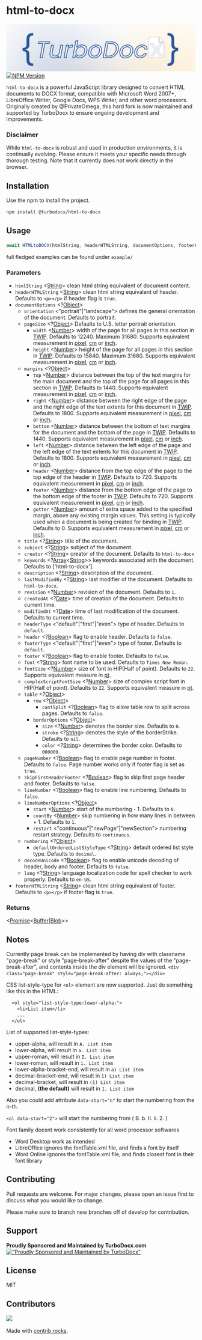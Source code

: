 html-to-docx
============
![TurboDocx](./banner.png)
[![NPM Version][npm-image]][npm-url]

`html-to-docx` is a powerful JavaScript library designed to convert HTML documents to DOCX format, compatible with Microsoft Word 2007+, LibreOffice Writer, Google Docs, WPS Writer, and other word processors. Originally created by @PrivateOmega, this hard fork is now maintained and supported by TurboDocx to ensure ongoing development and improvements.

### Disclaimer

While `html-to-docx` is robust and used in production environments, it is continually evolving. Please ensure it meets your specific needs through thorough testing. Note that it currently does not work directly in the browser.

## Installation

Use the npm to install the project.

```bash
npm install @turbodocx/html-to-docx
```

## Usage

```js
await HTMLtoDOCX(htmlString, headerHTMLString, documentOptions, footerHTMLString)
```

full fledged examples can be found under `example/`

### Parameters

- `htmlString` <[String]> clean html string equivalent of document content.
- `headerHTMLString` <[String]> clean html string equivalent of header. Defaults to `<p></p>` if header flag is `true`.
- `documentOptions` <?[Object]>
  - `orientation` <"portrait"|"landscape"> defines the general orientation of the document. Defaults to portrait.
  - `pageSize` <?[Object]> Defaults to U.S. letter portrait orientation.
    - `width` <[Number]> width of the page for all pages in this section in [TWIP]. Defaults to 12240. Maximum 31680. Supports equivalent measurement in [pixel], [cm] or [inch].
    - `height` <[Number]> height of the page for all pages in this section in [TWIP]. Defaults to 15840. Maximum 31680. Supports equivalent measurement in [pixel], [cm] or [inch].
  - `margins` <?[Object]>
    - `top` <[Number]> distance between the top of the text margins for the main document and the top of the page for all pages in this section in [TWIP]. Defaults to 1440. Supports equivalent measurement in [pixel], [cm] or [inch].
    - `right` <[Number]> distance between the right edge of the page and the right edge of the text extents for this document in [TWIP]. Defaults to 1800. Supports equivalent measurement in [pixel], [cm] or [inch].
    - `bottom` <[Number]> distance between the bottom of text margins for the document and the bottom of the page in [TWIP]. Defaults to 1440. Supports equivalent measurement in [pixel], [cm] or [inch].
    - `left` <[Number]> distance between the left edge of the page and the left edge of the text extents for this document in [TWIP]. Defaults to 1800. Supports equivalent measurement in [pixel], [cm] or [inch].
    - `header` <[Number]> distance from the top edge of the page to the top edge of the header in [TWIP]. Defaults to 720. Supports equivalent measurement in [pixel], [cm] or [inch].
    - `footer` <[Number]> distance from the bottom edge of the page to the bottom edge of the footer in [TWIP]. Defaults to 720. Supports equivalent measurement in [pixel], [cm] or [inch].
    - `gutter` <[Number]> amount of extra space added to the specified margin, above any existing margin values. This setting is typically used when a document is being created for binding in [TWIP]. Defaults to 0. Supports equivalent measurement in [pixel], [cm] or [inch].
  - `title` <?[String]> title of the document.
  - `subject` <?[String]> subject of the document.
  - `creator` <?[String]> creator of the document. Defaults to `html-to-docx`
  - `keywords` <?[Array]<[String]>> keywords associated with the document. Defaults to ['html-to-docx'].
  - `description` <?[String]> description of the document.
  - `lastModifiedBy` <?[String]> last modifier of the document. Defaults to `html-to-docx`.
  - `revision` <?[Number]> revision of the document. Defaults to `1`.
  - `createdAt` <?[Date]> time of creation of the document. Defaults to current time.
  - `modifiedAt` <?[Date]> time of last modification of the document. Defaults to current time.
  - `headerType` <"default"|"first"|"even"> type of header. Defaults to `default`.
  - `header` <?[Boolean]> flag to enable header. Defaults to `false`.
  - `footerType` <"default"|"first"|"even"> type of footer. Defaults to `default`.
  - `footer` <?[Boolean]> flag to enable footer. Defaults to `false`.
  - `font` <?[String]> font name to be used. Defaults to `Times New Roman`.
  - `fontSize` <?[Number]> size of font in HIP(Half of point). Defaults to `22`. Supports equivalent measure in [pt].
  - `complexScriptFontSize` <?[Number]> size of complex script font in HIP(Half of point). Defaults to `22`. Supports equivalent measure in [pt].
  - `table` <?[Object]>
    - `row` <?[Object]>
      - `cantSplit` <?[Boolean]> flag to allow table row to split across pages. Defaults to `false`.
    - `borderOptions` <?[Object]>
      - `size` <?[Number]> denotes the border size. Defaults to `0`.
      - `stroke` <?[String]> denotes the style of the borderStrike. Defaults to `nil`.
      - `color` <?[String]> determines the border color. Defaults to `000000`.
  - `pageNumber` <?[Boolean]> flag to enable page number in footer. Defaults to `false`. Page number works only if footer flag is set as `true`.
  - `skipFirstHeaderFooter` <?[Boolean]> flag to skip first page header and footer. Defaults to `false`.
  - `lineNumber` <?[Boolean]> flag to enable line numbering. Defaults to `false`.
  - `lineNumberOptions` <?[Object]>
    - `start` <[Number]> start of the numbering - 1. Defaults to `0`.
    - `countBy` <[Number]> skip numbering in how many lines in between + 1. Defaults to `1`.
    - `restart` <"continuous"|"newPage"|"newSection"> numbering restart strategy. Defaults to `continuous`.
  - `numbering` <?[Object]>
    - `defaultOrderedListStyleType` <?[String]> default ordered list style type. Defaults to `decimal`.
  - `decodeUnicode` <?[Boolean]> flag to enable unicode decoding of header, body and footer. Defaults to `false`.
  - `lang` <?[String]> language localization code for spell checker to work properly. Defaults to `en-US`.
- `footerHTMLString` <[String]> clean html string equivalent of footer. Defaults to `<p></p>` if footer flag is `true`.

### Returns

<[Promise]<[Buffer]|[Blob]>>

## Notes

Currently page break can be implemented by having div with classname "page-break" or style "page-break-after" despite the values of the "page-break-after", and contents inside the div element will be ignored. `<div class="page-break" style="page-break-after: always;"></div>`


CSS list-style-type for `<ol>` element are now supported. Just do something like this in the HTML:
```
  <ol style="list-style-type:lower-alpha;">
    <li>List item</li>
    ...
  </ol>
```
List of supported list-style-types:
- upper-alpha, will result in `A. List item`
- lower-alpha, will result in `a. List item`
- upper-roman, will result in `I. List item`
- lower-roman, will result in `i. List item`
- lower-alpha-bracket-end, will result in `a) List item`
- decimal-bracket-end, will result in `1) List item`
- decimal-bracket, will result in `(1) List item`
- decimal, **(the default)** will result in `1. List item`

Also you could add attribute `data-start="n"` to start the numbering from the n-th.

`<ol data-start="2">` will start the numbering from ( B. b. II. ii. 2. )


Font family doesnt work consistently for all word processor softwares

- Word Desktop work as intended
- LibreOffice ignores the fontTable.xml file, and finds a font by itself
- Word Online ignores the fontTable.xml file, and finds closest font in their font library

## Contributing

Pull requests are welcome. For major changes, please open an issue first to discuss what you would like to change.

Please make sure to branch new branches off of develop for contribution.

## Support
**Proudly Sponsored and Maintained by TurboDocx.com** 
[!["Proudly Sponsored and Maintained by TurboDocx"](https://image.typedream.com/cdn-cgi/image/width=1920,format=auto,fit=scale-down,quality=100/https://api.typedream.com/v0/document/public/de39171b-a5c9-49c5-bd9c-c2dfd5d632a2/2PZxyx12UwC5HrIA3p6lo16fCms_Group_16_1_.png)](https://www.TurboDocx.com)

## License

MIT

[npm-image]: https://img.shields.io/npm/v/@turbodocx/html-to-docx.svg
[npm-url]: https://npmjs.org/package/@turbodocx/html-to-docx
[html-docx-js]: https://github.com/evidenceprime/html-docx-js "html-docx-js"
[altchunks]: https://docs.microsoft.com/en-us/dotnet/api/documentformat.openxml.wordprocessing.altchunk?view=openxml-2.8.1 "altchunks"
[libtidy]: https://github.com/jure/node-libtidy "libtidy"
[String]: https://developer.mozilla.org/en-US/docs/Web/JavaScript/Data_structures#String_type "String"
[Object]: https://developer.mozilla.org/en-US/docs/Web/JavaScript/Reference/Global_Objects/Object "Object"
[Number]: https://developer.mozilla.org/en-US/docs/Web/JavaScript/Data_structures#Number_type "Number"
[TWIP]: https://en.wikipedia.org/wiki/Twip "TWIP"
[Array]: https://developer.mozilla.org/en-US/docs/Web/JavaScript/Reference/Global_Objects/Array "Array"
[Date]: https://developer.mozilla.org/en-US/docs/Web/JavaScript/Reference/Global_Objects/Date "Date"
[Boolean]: https://developer.mozilla.org/en-US/docs/Web/JavaScript/Data_structures#Boolean_type "Boolean"
[Promise]: https://developer.mozilla.org/en-US/docs/Web/JavaScript/Reference/Global_Objects/Promise "Promise"
[Buffer]: https://nodejs.org/api/buffer.html#buffer_buffer "Buffer"
[Blob]: https://developer.mozilla.org/en-US/docs/Web/API/Blob "Blob"
[pixel]: https://en.wikipedia.org/wiki/Pixel#:~:text=Pixels%2C%20abbreviated%20as%20%22px%22,what%20screen%20resolution%20views%20it. "pixel"
[cm]: https://en.wikipedia.org/wiki/Centimetre "cm"
[inch]: https://en.wikipedia.org/wiki/Inch "inch"
[pt]: https://en.wikipedia.org/wiki/Point_(typography) "pt"

## Contributors

<a href="https://github.com/TurboDocx/html-to-docx/graphs/contributors">
  <img src="https://contrib.rocks/image?repo=turbodocx/html-to-docx" />
</a>

Made with [contrib.rocks](https://contrib.rocks).